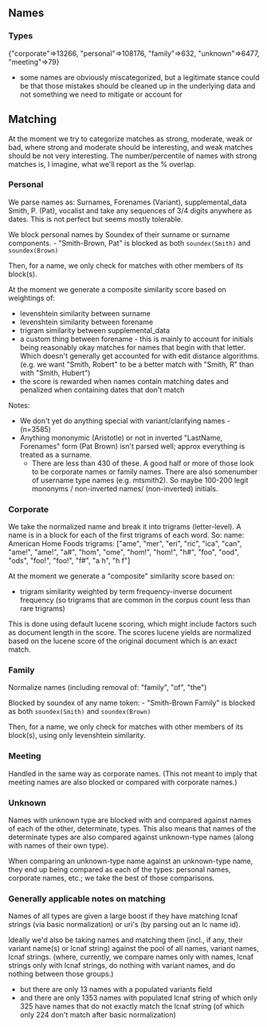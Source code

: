 
## Names

### Types

{"corporate"=>13266, "personal"=>108176, "family"=>632,
 "unknown"=>6477, "meeting"=>79}
- some names are obviously miscategorized, but a legitimate stance could be that those mistakes should be cleaned up in the underlying data and not something we need to mitigate or account for

## Matching

At the moment we try to categorize matches as strong, moderate, weak or bad, where strong and moderate should be interesting, and weak matches should be not very interesting. The number/percentile of names with strong matches is, I imagine, what we'll report as the % overlap.

### Personal

We parse names as:
	Surnames, Forenames (Variant), supplemental_data
	Smith, P. (Pat), vocalist
and take any sequences of 3/4 digits anywhere as dates. This is not perfect but seems mostly tolerable.

We block personal names by Soundex of their surname or surname components.
	- "Smith-Brown, Pat" is blocked as both ```soundex(Smith)``` and ```soundex(Brown)```

Then, for a name, we only check for matches with other members of its block(s).

At the moment we generate a composite similarity score based on weightings of:

- levenshtein similarity between surname
- levenshtein similarity between forename
- trigram similarity between supplemental_data
- a custom thing between forename - this is mainly to account for initials being reasonably okay matches for names that begin with that letter. Which doesn't generally get accounted for with edit distance algorithms. (e.g. we want "Smith, Robert" to be a better match with "Smith, R" than with "Smith, Hubert")
- the score is rewarded when names contain matching dates and penalized when containing dates that don't match

Notes:
- We don't yet do anything special with variant/clarifying names - (n=3585)
- Anything mononymic (Aristotle) or not in inverted "LastName, Forenames" form (Pat Brown) isn't parsed well; approx everything is treated as a surname.
  - There are less than 430 of these. A good half or more of those look to be corporate names or family names. There are also somenumber of username type names (e.g. mtsmith2). So maybe 100-200 legit mononyms / non-inverted names/ (non-inverted) initials.

### Corporate

We take the normalized name and break it into trigrams (letter-level). A name is in a block for each of the first trigrams of each word. So:
	name: American Home Foods
	trigrams: ["ame", "mer", "eri", "ric", "ica", "can", "ame!", "ame!", "a#", "hom", "ome", "hom!", "hom!", "h#", "foo", "ood", "ods", "foo!", "foo!", "f#", "a h", "h f"]

At the moment we generate a "composite" similarity score based on:
 - trigram similarity weighted by term frequency-inverse document frequency (so trigrams that are common in the corpus count less than rare trigrams)

This is done using default lucene scoring, which might include factors such as document length in the score. The scores lucene yields are normalized based on the lucene score of the original document which is an exact match.

### Family

Normalize names (including removal of: "family", "of", "the")

Blocked by soundex of any name token:
		- "Smith-Brown Family" is blocked as both ```soundex(Smith)``` and ```soundex(Brown)```

Then, for a name, we only check for matches with other members of its block(s), using only
levenshtein similarity.

### Meeting

Handled in the same way as corporate names. (This not meant to imply that meeting names are also blocked or compared with corporate names.)

### Unknown

Names with unknown type are blocked with and compared against names of each of the other, determinate, types. This also means that names of the determinate types are also compared against unknown-type names (along with names of their own type).

When comparing an unknown-type name against an unknown-type name, they end up being compared
as each of the types: personal names, corporate names, etc.; we take the best of those comparisons.

### Generally applicable notes on matching

Names of all types are given a large boost if they have matching lcnaf strings (via basic normalization) or uri's (by parsing out an lc name id).

Ideally we'd also be taking names and matching them (incl., if any, their variant name(s) or lcnaf string) against the pool of all names, variant names, lcnaf strings. (where, currently, we compare
names only with names, lcnaf strings only with lcnaf strings, do nothing with variant names, and do nothing between those groups.)
- but there are only 13 names with a populated variants field
- and there are only 1353 names with populated lcnaf string of which only 325 have names that do not exactly match the lcnaf string (of which only 224 don't match after basic normalization)

